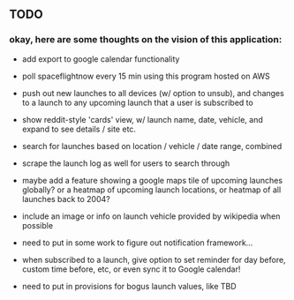 ## TODO

### okay, here are some thoughts on the vision of this application:

- add export to google calendar functionality

- poll spaceflightnow every 15 min using this program hosted on AWS
- push out new launches to all devices (w/ option to unsub), and changes to a
  launch to any upcoming launch that a user is subscribed to
- show reddit-style 'cards' view, w/ launch name, date, vehicle, and expand to
  see details / site etc.
- search for launches based on location / vehicle / date range, combined
- scrape the launch log as well for users to search through
- maybe add a feature showing a google maps tile of upcoming launches globally?
  or a heatmap of upcoming launch locations, or heatmap of all launches back to
  2004?
- include an image or info on launch vehicle provided by wikipedia when
  possible
- need to put in some work to figure out notification framework...
- when subscribed to a launch, give option to set reminder for day before,
  custom time before, etc, or even sync it to Google calendar!
- need to put in provisions for bogus launch values, like TBD
